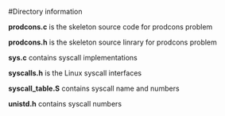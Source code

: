#Directory information

<p><b>prodcons.c</b> is the skeleton source code for prodcons problem </p>
<p><b>prodcons.h</b> is the skeleton source linrary for prodcons problem </p>
<p><b>sys.c</b> contains syscall implementations</p>
<p><b>syscalls.h</b> is the Linux syscall interfaces</p>
<p><b>syscall_table.S</b> contains syscall name and numbers</p>
<p><b>unistd.h</b> contains syscall numbers</p>
